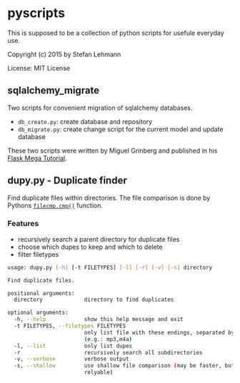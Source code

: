 # pyscripts

This is supposed to be a collection of python scripts for usefule everyday use.

Copyright (c) 2015 by Stefan Lehmann

License: MIT License

## sqlalchemy_migrate

Two scripts for convenient migration of sqlalchemy databases.

* `db_create.py`: create database and repository
* `db_migrate.py`: create change script for the current model and update database

These two scripts were written by Miguel Grinberg and published in his [Flask Mega Tutorial](http://blog.miguelgrinberg.com/post/the-flask-mega-tutorial-part-iv-database).

## dupy.py - Duplicate finder

Find duplicate files within directories. The file comparison is done by Pythons
[`filecmp.cmp()`](https://docs.python.org/2/library/filecmp.html#module-filecmp)
function.

### Features

* recursively search a parent directory for duplicate files
* choose which dupes to keep and which to delete
* filter filetypes


```bash
usage: dupy.py [-h] [-t FILETYPES] [-l] [-r] [-v] [-s] directory

Find duplicate files.

positional arguments:
  directory             directory to find duplicates

optional arguments:
  -h, --help            show this help message and exit
  -t FILETYPES, --filetypes FILETYPES
                        only list file with these endings, separated by comma
                        (e.g.: mp3,m4a)
  -l, --list            only list dupes
  -r                    recursively search all subdirectories
  -v, --verbose         verbose output
  -s, --shallow         use shallow file comparison (may be faster, but less
                        relyable)
```

